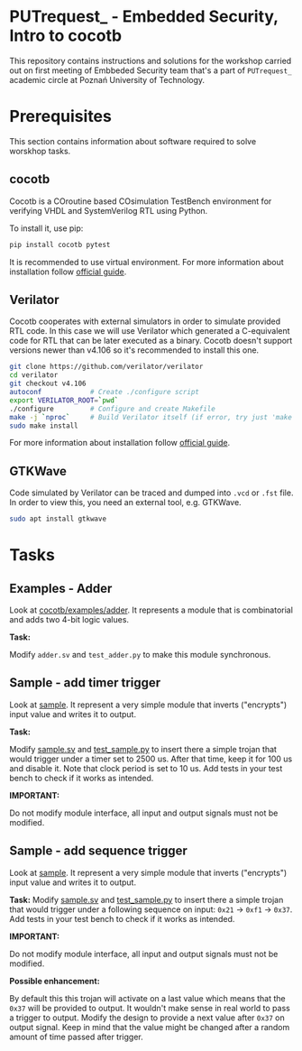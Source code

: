 # PUTrequest_ - Embedded Security, Intro to cocotb

This repository contains instructions and solutions for the workshop carried out on first meeting of Embbeded Security team that's a part of `PUTrequest_` academic circle at Poznań University of Technology.


# Prerequisites

This section contains information about software required to solve worskhop tasks.

## cocotb

Cocotb is a COroutine based COsimulation TestBench environment for verifying VHDL and SystemVerilog RTL using Python.

To install it, use pip:
```bash
pip install cocotb pytest
```
It is recommended to use virtual environment. For more information about installation follow [official guide](https://docs.cocotb.org/en/stable/index.html).

## Verilator

Cocotb cooperates with external simulators in order to simulate provided RTL code. In this case we will use Verilator which generated a C-equivalent code for RTL that can be later executed as a binary. Cocotb doesn't support versions newer than v4.106 so it's recommended to install this one.

```bash
git clone https://github.com/verilator/verilator
cd verilator
git checkout v4.106
autoconf            # Create ./configure script
export VERILATOR_ROOT=`pwd`
./configure         # Configure and create Makefile
make -j `nproc`     # Build Verilator itself (if error, try just 'make')
sudo make install
```
For more information about installation follow [official guide](https://verilator.org/guide/latest/install.html).

## GTKWave

Code simulated by Verilator can be traced and dumped into `.vcd` or `.fst` file. In order to view this, you need an external tool, e.g. GTKWave.

```bash
sudo apt install gtkwave
```


# Tasks

## Examples - Adder

Look at [cocotb/examples/adder](cocotb/examples/adder). It represents a module that is combinatorial and adds two 4-bit logic values.

**Task:**

Modify `adder.sv` and `test_adder.py` to make this module synchronous.

## Sample - add timer trigger

Look at [sample](sample). It represent a very simple module that inverts ("encrypts") input value and writes it to output.

**Task:**

Modify [sample.sv](sample/sample.sv) and [test_sample.py](sample/test_sample.py) to insert there a simple trojan that would trigger under a timer set to 2500 us. After that time, keep it for 100 us and disable it. Note that clock period is set to 10 us. Add tests in your test bench to check if it works as intended.

**IMPORTANT:**

Do not modify module interface, all input and output signals must not be modified.

## Sample - add sequence trigger

Look at [sample](sample). It represent a very simple module that inverts ("encrypts") input value and writes it to output.

**Task:**
Modify [sample.sv](sample/sample.sv) and [test_sample.py](sample/test_sample.py) to insert there a simple trojan that would trigger under a following sequence on input: `0x21` -> `0xf1` -> `0x37`. Add tests in your test bench to check if it works as intended.


**IMPORTANT:**

Do not modify module interface, all input and output signals must not be modified.

**Possible enhancement:**

By default this this trojan will activate on a last value which means that the `0x37` will be provided to output. It wouldn't make sense in real world to pass a trigger to output. Modify the design to provide a next value after `0x37` on output signal. Keep in mind that the value might be changed after a random amount of time passed after trigger.
